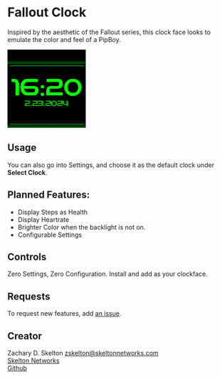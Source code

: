 # Fallout Clock

Inspired by the aesthetic of the Fallout series, this clock face looks to emulate the color and feel of a PipBoy.

![clockface](./res/screenshot.png)

## Usage

You can also go into Settings, and choose it as the default clock under **Select Clock**.

## Planned Features:
- Display Steps as Health
- Display Heartrate
- Brighter Color when the backlight is not on.
- Configurable Settings

## Controls

Zero Settings, Zero Configuration. Install and add as your clockface.

## Requests

To request new features, add [an issue](https://github.com/zskelton/fallout_clock/issues).

## Creator

Zachary D. Skelton <zskelton@skeltonnetworks.com>\
[Skelton Networks](https://skeltonnetworks.com)\
[Github](https://github.com/zskelton)